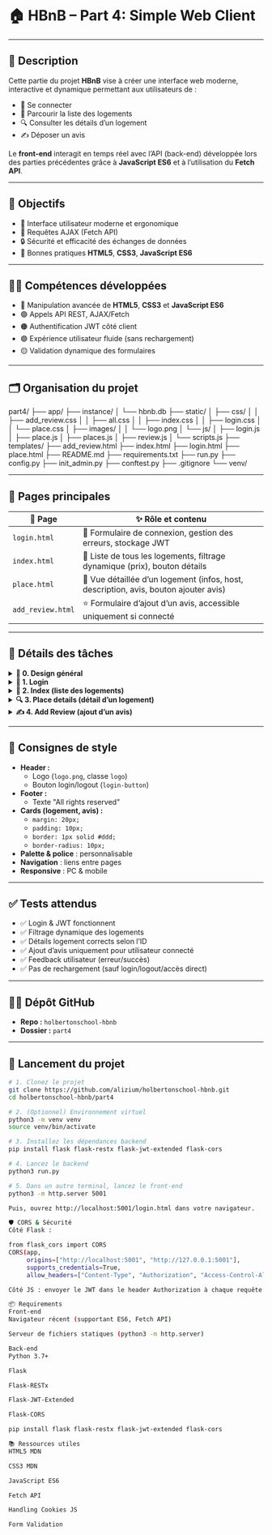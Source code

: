 # 🏠 HBnB – Part 4: Simple Web Client

---

## 📝 **Description**

Cette partie du projet **HBnB** vise à créer une interface web moderne, interactive et dynamique permettant aux utilisateurs de :

- 🔐 Se connecter
- 🏡 Parcourir la liste des logements
- 🔍 Consulter les détails d’un logement
- ✍️ Déposer un avis

Le **front-end** interagit en temps réel avec l’API (back-end) développée lors des parties précédentes grâce à **JavaScript ES6** et à l’utilisation du **Fetch API**.

---

## 🎯 **Objectifs**

- 🎨 Interface utilisateur moderne et ergonomique
- 🔄 Requêtes AJAX (Fetch API)
- 🔒 Sécurité et efficacité des échanges de données
- 🧩 Bonnes pratiques **HTML5**, **CSS3**, **JavaScript ES6**

---

## 🧑‍💻 **Compétences développées**

- 🔵 Manipulation avancée de **HTML5**, **CSS3** et **JavaScript ES6**
- 🟢 Appels API REST, AJAX/Fetch
- 🟠 Authentification JWT côté client
- 🟣 Expérience utilisateur fluide (sans rechargement)
- 🟡 Validation dynamique des formulaires

---

## 🗂️ **Organisation du projet**

part4/
├── app/
├── instance/
│ └── hbnb.db
├── static/
│ ├── css/
│ │ ├── add_review.css
│ │ ├── all.css
│ │ ├── index.css
│ │ ├── login.css
│ │ └── place.css
│ ├── images/
│ │ └── logo.png
│ └── js/
│ ├── login.js
│ ├── place.js
│ ├── places.js
│ ├── review.js
│ └── scripts.js
├── templates/
├── add_review.html
├── index.html
├── login.html
├── place.html
├── README.md
├── requirements.txt
├── run.py
├── config.py
├── init_admin.py
├── conftest.py
├── .gitignore
└── venv/


---

## 📄 **Pages principales**

| 📄 Page             | ✨ Rôle et contenu                                                                                 |
|---------------------|--------------------------------------------------------------------------------------------------|
| `login.html`        | 🔐 Formulaire de connexion, gestion des erreurs, stockage JWT                                    |
| `index.html`        | 🏡 Liste de tous les logements, filtrage dynamique (prix), bouton détails                        |
| `place.html`        | 📝 Vue détaillée d’un logement (infos, host, description, avis, bouton ajouter avis)             |
| `add_review.html`   | ⭐ Formulaire d’ajout d’un avis, accessible uniquement si connecté                                |

---

## 🧩 **Détails des tâches**

<details>
<summary><b>🎨 0. Design général</b></summary>

- Utiliser les fichiers HTML et CSS fournis
- Structure sémantique (`<header>`, `<main>`, `<footer>`, etc.)
- Header : logo, bouton login/logout
- Footer : copyright
- Personnalisation : couleurs, police, images, favicon
- Fichiers valides W3C

</details>

<details>
<summary><b>🔐 1. Login</b></summary>

- Utiliser le formulaire de `login.html`
- À la soumission :
  - Empêcher le comportement par défaut
  - POST `/login` (JSON)
  - Succès : stocker JWT et rediriger vers `index.html`
  - Échec : afficher un message d’erreur

</details>

<details>
<summary><b>🏡 2. Index (liste des logements)</b></summary>

- Affichage dynamique depuis l’API (GET)
- Filtrer par prix sans rechargement
- Affichage conditionnel Login/Logout
- Utiliser `.place-card`
- Redirection vers login si non authentifié

</details>

<details>
<summary><b>🔍 3. Place details (détail d’un logement)</b></summary>

- Récupérer l’ID dans l’URL (`?id=...`)
- GET `/places/:id`
- Afficher : nom, description, prix, hôte, équipements, avis (`.review-card`)
- Si connecté : bouton/formulaire d’avis

</details>

<details>
<summary><b>✍️ 4. Add Review (ajout d’un avis)</b></summary>

- Accessible uniquement si connecté
- Extraire l’ID du logement depuis l’URL
- POST à l’API avec JWT, afficher message succès/erreur

</details>

---

## 💅 **Consignes de style**

- **Header :**
  - Logo (`logo.png`, classe `logo`)
  - Bouton login/logout (`login-button`)
- **Footer :**
  - Texte "All rights reserved"
- **Cards (logement, avis) :**
  - `margin: 20px;`
  - `padding: 10px;`
  - `border: 1px solid #ddd;`
  - `border-radius: 10px;`
- **Palette & police** : personnalisable
- **Navigation** : liens entre pages
- **Responsive** : PC & mobile

---

## ✅ **Tests attendus**

- ✅ Login & JWT fonctionnent
- ✅ Filtrage dynamique des logements
- ✅ Détails logement corrects selon l’ID
- ✅ Ajout d’avis uniquement pour utilisateur connecté
- ✅ Feedback utilisateur (erreur/succès)
- ✅ Pas de rechargement (sauf login/logout/accès direct)

---

## 🧑‍💻 **Dépôt GitHub**

- **Repo :** `holbertonschool-hbnb`
- **Dossier :** `part4`

---

## 🚀 **Lancement du projet**

```bash
# 1. Clonez le projet
git clone https://github.com/alizium/holbertonschool-hbnb.git
cd holbertonschool-hbnb/part4

# 2. (Optionnel) Environnement virtuel
python3 -m venv venv
source venv/bin/activate

# 3. Installez les dépendances backend
pip install flask flask-restx flask-jwt-extended flask-cors

# 4. Lancez le backend
python3 run.py

# 5. Dans un autre terminal, lancez le front-end
python3 -m http.server 5001

Puis, ouvrez http://localhost:5001/login.html dans votre navigateur.

🛡️ CORS & Sécurité
Côté Flask :

from flask_cors import CORS
CORS(app,
     origins=["http://localhost:5001", "http://127.0.0.1:5001"],
     supports_credentials=True,
     allow_headers=["Content-Type", "Authorization", "Access-Control-Allow-Credentials"])

Côté JS : envoyer le JWT dans le header Authorization à chaque requête.

📦 Requirements
Front-end
Navigateur récent (supportant ES6, Fetch API)

Serveur de fichiers statiques (python3 -m http.server)

Back-end
Python 3.7+

Flask

Flask-RESTx

Flask-JWT-Extended

Flask-CORS

pip install flask flask-restx flask-jwt-extended flask-cors

📚 Ressources utiles
HTML5 MDN

CSS3 MDN

JavaScript ES6

Fetch API

Handling Cookies JS

Form Validation